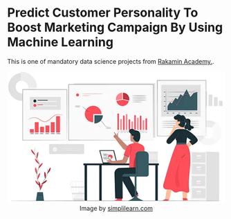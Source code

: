 # Predict Customer Personality To Boost Marketing Campaign By Using Machine Learning 
This is one of mandatory data science projects from <a href="https://www.rakamin.com/career-bootcamp/data-science">Rakamin Academy.</a>.

<p align="center">
  <img src="images/eda.jpg" width="1024" height="auto">
  <br>
  Image by <a href="https://www.simplilearn.com/ice9/free_resources_article_thumb/EDA/EDA_1.png"> simplilearn.com</a>
</p>
